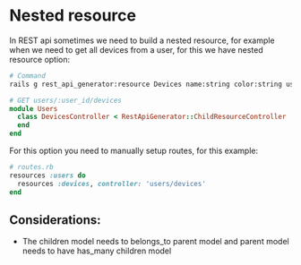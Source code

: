 # Nested resource
In REST api sometimes we need to build a nested resource, for example when we need to get all devices from a user, for
this we have nested resource option:

```bash
# Command
rails g rest_api_generator:resource Devices name:string color:string users:references --scope Users
```

```ruby
# GET users/:user_id/devices
module Users
  class DevicesController < RestApiGenerator::ChildResourceController
  end
end
```

For this option you need to manually setup routes, for this example:

```ruby
# routes.rb
resources :users do
  resources :devices, controller: 'users/devices'
end
```


## Considerations:

- The children model needs to belongs_to parent model and parent model needs to have has_many children model